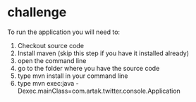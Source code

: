 challenge
=========
To run the application you will need to:
1. Checkout source code
2. Install maven (skip this step if you have it installed already)
3. open the command line
4. go to the folder where you have the source code
5. type mvn install in your command line
6. type mvn exec:java -Dexec.mainClass=com.artak.twitter.console.Application
